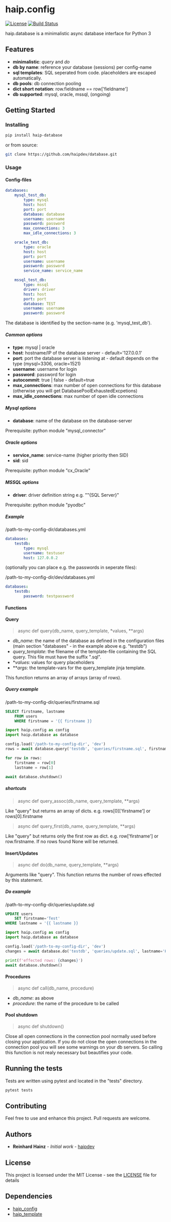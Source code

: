 # haip.config

[![License](https://img.shields.io/github/license/haipdev/database.svg)](LICENSE)
[![Build Status](https://travis-ci.org/haipdev/database.svg?branch=master)](https://travis-ci.org/haipdev/database)

haip.database is a minimalistic async database interface for Python 3

## Features

* **minimalistic**: *query* and *do*
* **db by name**: reference your database (sessions) per config-name
* **sql templates**: SQL seperated from code. placeholders are escaped automatically.
* **db pools**: db connection pooling
* **dict short notation**: row.fieldname == row['fieldname']
* **db supported**: mysql, oracle, mssql, (ongoing)

## Getting Started

### Installing

```sh
pip install haip-database
```

or from source:

```sh
git clone https://github.com/haipdev/database.git
```

### Usage

#### Config-files

```yaml
databases:
    mysql_test_db:
        type: mysql
        host: host
        port: port
        database: database
        username: username
        password: password
        max_connections: 3
        max_idle_connections: 3

    oracle_test_db:
        type: oracle
        host: host
        port: port
        username: username
        password: password
        service_name: service_name

    mssql_test_db:
        type: mssql
        driver: driver
        host: host
        port: port
        database: TEST
        username: username
        password: password
```

The database is identified by the section-name (e.g. 'mysql_test_db').

##### Common options

* **type**: mysql | oracle
* **host**: hostname/IP of the database server - default='127.0.0.1'
* **port**: port the database server is listening at - default depends on the type (mysql=3306, oracle=1521)
* **username**: username for login
* **password**: password for login
* **autocommit**: true | false - default=true
* **max_connections**: max number of open connections for this database (otherwise you will get DatabasePoolExhaustedExcpetions)
* **max_idle_connections**: max number of open idle connections

##### Mysql options

* **database**: name of the database on the database-server

Prerequisite: python module "mysql_connector"

##### Oracle options

* **service_name**: service-name (higher priority then SID)
* **sid**: sid

Prerequisite: python module "cx_Oracle"

##### MSSQL options

* **driver**: driver definition string e.g. ""{SQL Server}"

Prerequisite: python module "pyodbc"

##### Example

/path-to-my-config-dir/databases.yml

```yaml
databases:
    testdb:
        type: mysql
        username: testuser
        host: 127.0.0.2
```

(optionally you can place e.g. the passwords in seperate files):

/path-to-my-config-dir/dev/databases.yml

```yaml
databases:
    testdb:
        password: testpassword
```

#### Functions

#### Query

> async def query(db_name, query_template, *values, **args)

* *db_name*: the name of the database as defined in the configuration files (main section "databases" - in the example above e.g. "testdb")
* *query_template*: the filename of the template-file containing the SQL query. This file must have the suffix ".sql".
* **values*: values for query placeholders
* ***args*: the template-vars for the query_template jinja template.

This function returns an array of arrays (array of rows).

##### Query example

/path-to-my-config-dir/queries/firstname.sql

```sql
SELECT firstname, lastname
    FROM users
    WHERE firstname = '{{ firstname }}
```

```python
import haip.config as config
import haip.database as database

config.load('/path-to-my-config-dir', 'dev')
rows = await database.query('testdb', 'queries/firstname.sql', firstname='Reinhard')

for row in rows:
    firstname = row[0]
    lastname = row[1]

await database.shutdown()
```

##### shortcuts

> async def query_assoc(db_name, query_template, **args)

Like "query" but returns an array of dicts. e.g. rows[0]['firstname'] or rows[0].firstname

> async def query_first(db_name, query_template, **args)

Like "query" but returns only the first row as dict. e.g. row['firstname'] or row.firstname. If no rows found None will be returned.

#### Insert/Updates

> async def do(db_name, query_template, **args)

Arguments like "query". This function returns the number of rows effected by this statement.

##### Do example

/path-to-my-config-dir/queries/update.sql

```sql
UPDATE users
    SET firstname='Test'
WHERE lastname = '{{ lastname }}
```

```python
import haip.config as config
import haip.database as database

config.load('/path-to-my-config-dir', 'dev')
changes = await database.do('testdb', 'queries/update.sql', lastname='Hainz')

print(f'effected rows: {changes}')
await database.shutdown()
```

#### Procedures

> async def call(db_name, procedure)

* *db_name*: as above
* *procedure*: the name of the procedure to be called

#### Pool shutdown

> async def shutdown()

Close all open connections in the connection pool normally used before closing your application. If you do not close the open connections in the connection pool you will see some warnings on your db servers. So calling this function is not realy necessary but beautifies your code.

## Running the tests

Tests are written using pytest and located in the "tests" directory.

```sh
pytest tests
```

## Contributing

Feel free to use and enhance this project. Pull requests are welcome.

## Authors

* **Reinhard Hainz** - *Initial work* - [haipdev](https://github.com/haipdev)

## License

This project is licensed under the MIT License - see the [LICENSE](LICENSE) file for details

## Dependencies

* [haip_config](https://github.com/haipdev/config)
* [haip_template](https://github.com/haipdev/template)
